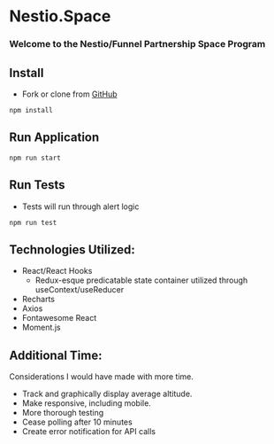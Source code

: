 # Nestio.Space

### Welcome to the Nestio/Funnel Partnership Space Program

## Install

- Fork or clone from [GitHub](https://github.com/Kparine/nestio.space)

```
npm install
```

## Run Application

```
npm run start
```

## Run Tests

- Tests will run through alert logic

```
npm run test
```

## Technologies Utilized:

- React/React Hooks
  - Redux-esque predicatable state container utilized through useContext/useReducer
- Recharts
- Axios
- Fontawesome React
- Moment.js

## Additional Time:

Considerations I would have made with more time.
- Track and graphically display average altitude.
- Make responsive, including mobile.
- More thorough testing
- Cease polling after 10 minutes
- Create error notification for API calls
